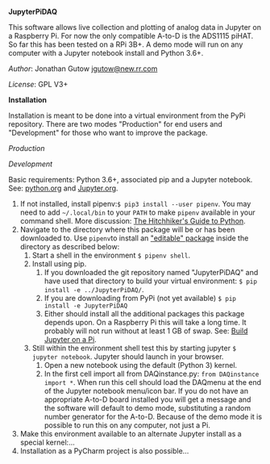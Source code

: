 **JupyterPiDAQ**

This software allows live collection and plotting of 
analog data in Jupyter on a Raspberry Pi.  For now the 
only compatible A-to-D is the ADS1115 piHAT.
So far this has been tested on a RPi 3B+. A demo mode will
run on any computer with a Jupyter notebook install and
Python 3.6+.

_Author_: Jonathan Gutow <jgutow@new.rr.com>

_License_: GPL V3+

**Installation**

Installation is meant to be done into a virtual environment
from the PyPi repository. There are two modes "Production" 
for end users and "Development" for those who want to
improve the package.

_Production_

_Development_

Basic requirements: Python 3.6+, associated
pip and a Jupyter notebook.
See: [python.org](https://python.org) and
[Jupyter.org](https://jupyter.org).

1. If not installed, install pipenv:`$ pip3 install --user pipenv`. You may
need to add `~/.local/bin` to your `PATH` to make `pipenv`
available in your command shell. More discussion: 
[The Hitchhiker's Guide to Python](https://docs.python-guide.org/dev/virtualenvs/).
1. Navigate to the directory where this package will be
or has been downloaded to. Use `pipenv`to install an 
["editable" package](https://pip.pypa.io/en/stable/reference/pip_install/#editable-installs) 
inside the directory as described below:
    1. Start a shell in the environment `$ pipenv shell`.
    1. Install using pip.
        1. If you downloaded the git repository named "JupyterPiDAQ"
        and have used that directory to build your virtual
        environment: `$ pip install -e ../JupyterPiDAQ/`.
        1. If you are downloading from PyPi (not yet available)
        `$ pip install -e JupyterPiDAQ`
        1. Either should install all the additional packages this
        package depends upon. On a Raspberry Pi this will take
        a long time. It probably will not run without at least 1 GB of swap. See: 
[Build Jupyter on a Pi](https://www.uwosh.edu/facstaff/gutow/computer-and-programming-how-tos/installing-jupyter-on-raspberrian).
    1. Still within the environment shell test 
    this by starting jupyter `$ jupyter notebook`.
    Jupyter should launch in your browser.
        1. Open a new notebook using the default (Python 3) kernel.
        1. In the first cell import all from DAQinstance.py: `from DAQinstance import *`.
        When run this cell should load the DAQmenu at the end of the Jupyter notebook 
    menu/icon bar. If you do not have an appropriate A-to-D
    board installed you will get a message and the software
    will default to demo mode, substituting a random number
    generator for the A-to-D. Because of the demo mode it is
    possible to run this on any computer, not just a Pi.
1. Make this environment available to an alternate Jupyter
install as a special kernel:...
1. Installation as a PyCharm project is also possible...

